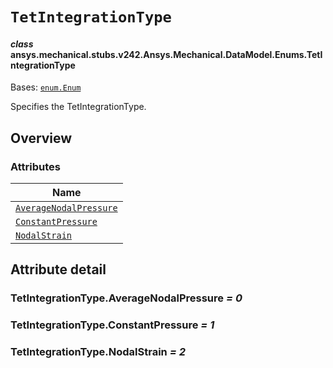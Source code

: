 # `TetIntegrationType`

<a id="ansys.mechanical.stubs.v242.Ansys.Mechanical.DataModel.Enums.TetIntegrationType"></a>

#### *class* ansys.mechanical.stubs.v242.Ansys.Mechanical.DataModel.Enums.TetIntegrationType

Bases: [`enum.Enum`](https://docs.python.org/3/library/enum.html#enum.Enum)

Specifies the TetIntegrationType.

<!-- !! processed by numpydoc !! -->

<a id="overview"></a>

## Overview

### Attributes

| Name |
| ------------------------------------------------------------------------------------------------------------------------------------------------ |
| [`AverageNodalPressure`](#TetIntegrationType.AverageNodalPressure) |
| [`ConstantPressure`](#TetIntegrationType.ConstantPressure) |
| [`NodalStrain`](#TetIntegrationType.NodalStrain) |

<a id="attribute-detail"></a>

## Attribute detail

<a id="TetIntegrationType.AverageNodalPressure"></a>

### TetIntegrationType.AverageNodalPressure *= 0*

<a id="TetIntegrationType.ConstantPressure"></a>

### TetIntegrationType.ConstantPressure *= 1*

<a id="TetIntegrationType.NodalStrain"></a>

### TetIntegrationType.NodalStrain *= 2*


